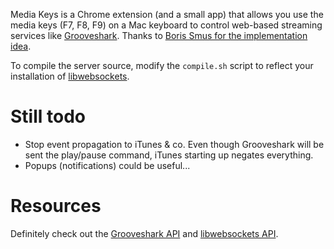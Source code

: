 Media Keys is a Chrome extension (and a small app) that allows you use the media keys (F7, F8, F9) on a Mac keyboard to control web-based streaming services like [Grooveshark](http://grooveshark.com). Thanks to [Boris Smus for the implementation idea](http://smus.com/chrome-media-keys-revisited/).

To compile the server source, modify the `compile.sh` script to reflect your installation of [libwebsockets](http://libwebsockets.org/).

Still todo
==========

* Stop event propagation to iTunes & co. Even though Grooveshark will be sent the play/pause command, iTunes starting up negates everything.
* Popups (notifications) could be useful...

Resources
=========

Definitely check out the [Grooveshark API](http://grooveshark.com/GroovesharkAPI.html) and [libwebsockets API](http://libwebsockets.org/libwebsockets-api-doc.html).
